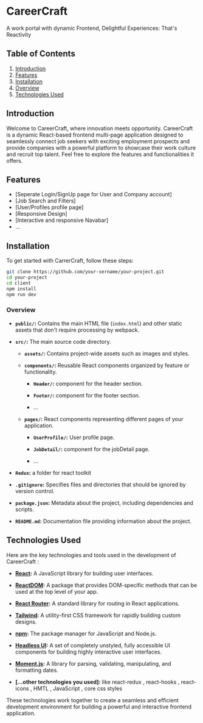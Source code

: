 # CareerCraft

A work portal with dynamic Frontend, Delightful Experiences: That's Reactivity

## Table of Contents

1. [Introduction](#introduction)
2. [Features](#features)
3. [Installation](#installation)
4. [Overview](#overview)
5. [Technologies Used](#technologies-used)

## Introduction

Welcome to CareerCraft, where innovation meets opportunity. CareerCraft is a dynamic React-based frontend multi-page application designed to seamlessly connect job seekers with exciting employment prospects and provide companies with a powerful platform to showcase their work culture and recruit top talent. Feel free to explore the features and functionalities it offers.

## Features

- [Seperate Login/SignUp page for User and Company account]
- [Job Search and Filters]
- [User/Profiles profile page]
- [Responsive Design]
- [Interactive and responsive Navabar]
- ...

## Installation

To get started with CarrerCraft, follow these steps:

```bash
git clone https://github.com/your-sername/your-project.git
cd your-project
cd client
npm install
npm run dev
```


### Overview

- **`public/`:** Contains the main HTML file (`index.html`) and other static assets that don't require processing by webpack.

- **`src/`:** The main source code directory.

  - **`assets/`:** Contains project-wide assets such as images and styles.

  - **`components/`:** Reusable React components organized by feature or functionality.

    - **`Header/`:**  component for the header section.

    - **`Footer/`:**  component for the footer section.
    - ...

  - **`pages/`:** React components representing different pages of your application.

    - **`UserProfile/`:** User profile page.

    - **`JobDetail/`:** component for the jobDetail page.
    - ...
 - **`Redux`:** a folder for react toolkit

- **`.gitignore`:** Specifies files and directories that should be ignored by version control.

- **`package.json`:** Metadata about the project, including dependencies and scripts.

- **`README.md`:** Documentation file providing information about the project.
## Technologies Used

Here are the key technologies and tools used in the development of CareerCraft :

- **[React](https://reactjs.org/):** A JavaScript library for building user interfaces.

- **[ReactDOM](https://reactjs.org/docs/react-dom.html):** A package that provides DOM-specific methods that can be used at the top level of your app.

- **[React Router](https://reactrouter.com/):** A standard library for routing in React applications.

- **[Tailwind](https://tailwindcss.com/):** A utility-first CSS framework for rapidly building custom designs.

- **[npm](https://www.npmjs.com/):** The package manager for JavaScript and Node.js.

- **[Headless UI](https://headlessui.dev/):** A set of completely unstyled, fully accessible UI components for building highly interactive user interfaces.

- **[Moment.js](https://momentjs.com/):** A library for parsing, validating, manipulating, and formatting dates.

- **[...other technologies you used]:** like react-redux , react-hooks , react-icons , HMTL , JavaScript , core css styles

These technologies work together to create a seamless and efficient development environment for building a powerful and interactive frontend application.


